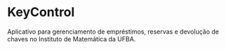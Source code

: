 # KeyControl
Aplicativo para gerenciamento de empréstimos, reservas e devolução de chaves no Instituto de Matemática da UFBA.

